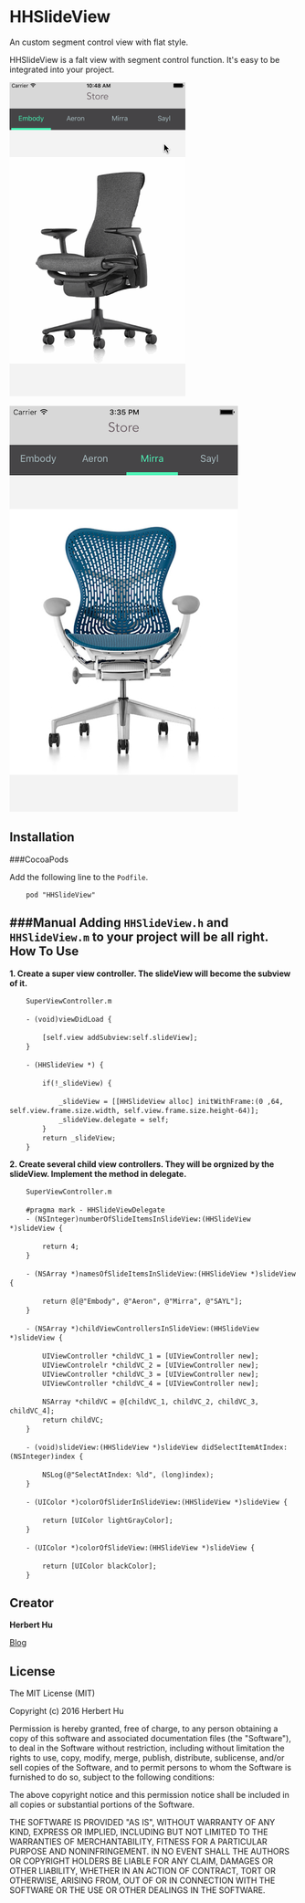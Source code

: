 # HHSlideView
An custom segment control view with flat style.

HHSlideView is a falt view with segment control function. It's easy to be integrated into your project.

![image](HHSlideViewDemoGif.gif) 

![image2](mirra2.png)

Installation
-----------
###CocoaPods

Add the following line to the `Podfile`.
	
		pod "HHSlideView"
		
###Manual
Adding `HHSlideView.h` and `HHSlideView.m` to your project will be all right.
How To Use
-----------
**1. Create a super view controller. The slideView will become the subview of it.**
		
		SuperViewController.m
		
		- (void)viewDidLoad {
			
			[self.view addSubview:self.slideView];
		}
		
		- (HHSlideView *) {
			
			if(!_slideView) {
				
				_slideView = [[HHSlideView alloc] initWithFrame:(0 ,64, self.view.frame.size.width, self.view.frame.size.height-64)];
        		_slideView.delegate = self;
			}
			return _slideView;
		}
		
**2. Create several child view controllers. They will be orgnized by the slideView. Implement the method in delegate.**

		
		SuperViewController.m
		
		#pragma mark - HHSlideViewDelegate
		- (NSInteger)numberOfSlideItemsInSlideView:(HHSlideView *)slideView {
		    
		    return 4;
		}
		
		- (NSArray *)namesOfSlideItemsInSlideView:(HHSlideView *)slideView {
		    
		    return @[@"Embody", @"Aeron", @"Mirra", @"SAYL"];
		}
		
		- (NSArray *)childViewControllersInSlideView:(HHSlideView *)slideView {
		   
		    UIViewController *childVC_1 = [UIViewController new];
		    UIViewControlelr *childVC_2 = [UIViewController new];
		    UIViewController *childVC_3 = [UIViewController new];
		    UIViewController *childVC_4 = [UIViewController new];
		    
		    NSArray *childVC = @[childVC_1, childVC_2, childVC_3, childVC_4];
		    return childVC;
		}
		
		- (void)slideView:(HHSlideView *)slideView didSelectItemAtIndex:(NSInteger)index {
		    
		    NSLog(@"SelectAtIndex: %ld", (long)index);
		}
		
		- (UIColor *)colorOfSliderInSlideView:(HHSlideView *)slideView {
		    
		    return [UIColor lightGrayColor];
		}
		
		- (UIColor *)colorOfSlideView:(HHSlideView *)slideView {
		    
		    return [UIColor blackColor];
		}

Creator
-------
**Herbert Hu**

[Blog](http://my.oschina.net/herbert77)  


License
-------

The MIT License (MIT)

Copyright (c) 2016 Herbert Hu

Permission is hereby granted, free of charge, to any person obtaining a copy
of this software and associated documentation files (the "Software"), to deal
in the Software without restriction, including without limitation the rights
to use, copy, modify, merge, publish, distribute, sublicense, and/or sell
copies of the Software, and to permit persons to whom the Software is
furnished to do so, subject to the following conditions:

The above copyright notice and this permission notice shall be included in all
copies or substantial portions of the Software.

THE SOFTWARE IS PROVIDED "AS IS", WITHOUT WARRANTY OF ANY KIND, EXPRESS OR
IMPLIED, INCLUDING BUT NOT LIMITED TO THE WARRANTIES OF MERCHANTABILITY,
FITNESS FOR A PARTICULAR PURPOSE AND NONINFRINGEMENT. IN NO EVENT SHALL THE
AUTHORS OR COPYRIGHT HOLDERS BE LIABLE FOR ANY CLAIM, DAMAGES OR OTHER
LIABILITY, WHETHER IN AN ACTION OF CONTRACT, TORT OR OTHERWISE, ARISING FROM,
OUT OF OR IN CONNECTION WITH THE SOFTWARE OR THE USE OR OTHER DEALINGS IN THE
SOFTWARE.
